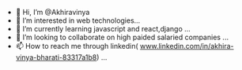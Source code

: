- 👋 Hi, I’m @Akhiravinya
- 👀 I’m interested in web technologies...
- 🌱 I’m currently learning javascript and react,django ...
- 💞️ I’m looking to collaborate on high paided salaried companies ...
- 📫 How to reach me through linkedin( www.linkedin.com/in/akhira-vinya-bharati-83317a1b8) ...
<!---
Akhiravinya/Akhiravinya is a ✨ special ✨ repository because its `README.md` (this file) appears on your GitHub profile.
You can click the Preview link to take a look at your changes.
--->
